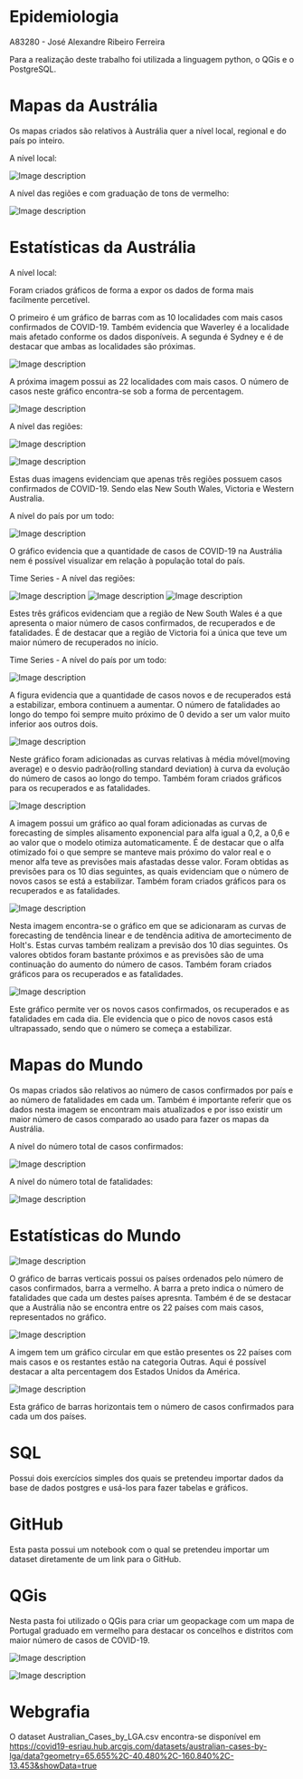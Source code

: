 # Epidemiologia

A83280 - José Alexandre Ribeiro Ferreira


Para a realização deste trabalho foi utilizada a linguagem python, o QGis e o PostgreSQL.

# Mapas da Austrália

Os mapas criados são relativos à Austrália quer a nível local, regional e do país po inteiro.

A nível local:

![Image description](https://github.com/jose-alexandre98/Epidemiologia/blob/master/Austr%C3%A1lia/Imagens/Mapas/aus.png)

A nível das regiões e com graduação de tons de vermelho:

![Image description](https://github.com/jose-alexandre98/Epidemiologia/blob/master/Austr%C3%A1lia/Imagens/Mapas/aus_regions_vermelho.png)

# Estatísticas da Austrália

A nível local:

Foram criados gráficos de forma a expor os dados de forma mais facilmente percetível.

O primeiro é um gráfico de barras com as 10 localidades com mais casos confirmados de COVID-19. Também evidencia que Waverley é a localidade mais afetado conforme os dados disponíveis. A segunda é Sydney e é de destacar que ambas as localidades são próximas.

![Image description](https://github.com/jose-alexandre98/Epidemiologia/blob/master/Austr%C3%A1lia/Imagens/Estat%C3%ADsticas/Australian_Cases_Bar10.png)

A próxima imagem possui as 22 localidades com mais casos. O número de casos neste gráfico encontra-se sob a forma de percentagem.

![Image description](https://github.com/jose-alexandre98/Epidemiologia/blob/master/Austr%C3%A1lia/Imagens/Estat%C3%ADsticas/Australian_Cases_Pie22.png)

A nível das regiões:

![Image description](https://github.com/jose-alexandre98/Epidemiologia/blob/master/Austr%C3%A1lia/Imagens/Estat%C3%ADsticas/Australian_Cases_Region_Bar.png)

![Image description](https://github.com/jose-alexandre98/Epidemiologia/blob/master/Austr%C3%A1lia/Imagens/Estat%C3%ADsticas/Australian_Cases_Region_Pie.png)

Estas duas imagens evidenciam que apenas três regiões possuem casos confirmados de COVID-19. Sendo elas New South Wales, Victoria e Western Australia.

A nível do país por um todo:

![Image description](https://github.com/jose-alexandre98/Epidemiologia/blob/master/Austr%C3%A1lia/Imagens/Estat%C3%ADsticas/Australian_Cases_Country.png)

O gráfico evidencia que a quantidade de casos de COVID-19 na Austrália nem é possível visualizar em relação à população total do país.

Time Series - A nível das regiões:

![Image description](https://github.com/jose-alexandre98/Epidemiologia/blob/master/Austr%C3%A1lia/Imagens/Estat%C3%ADsticas/Australian_Cases_Region_Evolution_Confirmed.png)
![Image description](https://github.com/jose-alexandre98/Epidemiologia/blob/master/Austr%C3%A1lia/Imagens/Estat%C3%ADsticas/Australian_Cases_Region_Evolution_Recovered.png)
![Image description](https://github.com/jose-alexandre98/Epidemiologia/blob/master/Austr%C3%A1lia/Imagens/Estat%C3%ADsticas/Australian_Cases_Region_Evolution_Deaths.png)

Estes três gráficos evidenciam que a região de New South Wales é a que apresenta o maior número de casos confirmados, de recuperados e de fatalidades. É de destacar que a região de Victoria foi a única que teve um maior número de recuperados no início.

Time Series - A nível do país por um todo:

![Image description](https://github.com/jose-alexandre98/Epidemiologia/blob/master/Austr%C3%A1lia/Imagens/Estat%C3%ADsticas/Australian_Cases_Australia_Evolution.png)

A figura evidencia que a quantidade de casos novos e de recuperados está a estabilizar, embora continuem a aumentar. 
O número de fatalidades ao longo do tempo foi sempre muito próximo de 0 devido a ser um valor muito inferior aos outros dois.


![Image description](https://github.com/jose-alexandre98/Epidemiologia/blob/master/Austr%C3%A1lia/Imagens/Estat%C3%ADsticas/Australian_Cases_Australia_Evolution_Confirmed.png)

Neste gráfico foram adicionadas as curvas relativas à média móvel(moving average) e o desvio padrão(rolling standard deviation) à curva da evolução do número de casos ao longo do tempo. 
Também foram criados gráficos para os recuperados e as fatalidades.

![Image description](https://github.com/jose-alexandre98/Epidemiologia/blob/master/Austr%C3%A1lia/Imagens/Estat%C3%ADsticas/Australian_Cases_Australia_Evolution_Confirmed_Forecasting.png)

A imagem possui um gráfico ao qual foram adicionadas as curvas de forecasting de simples alisamento exponencial para alfa igual a 0,2, a 0,6 e ao valor que o modelo otimiza automaticamente. É de destacar que o alfa otimizado foi o que sempre se manteve mais próximo do valor real e o menor alfa teve as previsões mais afastadas desse valor.
Foram obtidas as previsões para os 10 dias seguintes, as quais evidenciam que o número de novos casos se está a estabilizar.
Também foram criados gráficos para os recuperados e as fatalidades.

![Image description](https://github.com/jose-alexandre98/Epidemiologia/blob/master/Austr%C3%A1lia/Imagens/Estat%C3%ADsticas/Australian_Cases_Australia_Evolution_Confirmed_Forecasting_Model.png)

Nesta imagem encontra-se o gráfico em que se adicionaram as curvas de forecasting de tendência linear e de tendência aditiva de amortecimento de Holt's. Estas curvas também realizam a previsão dos 10 dias seguintes. Os valores obtidos foram bastante próximos e as previsões são de uma continuação do aumento do número de casos.
Também foram criados gráficos para os recuperados e as fatalidades.

![Image description](https://github.com/jose-alexandre98/Epidemiologia/blob/master/Austr%C3%A1lia/Imagens/Estat%C3%ADsticas/Australian_Cases_Australia_New.png)

Este gráfico permite ver os novos casos confirmados, os recuperados e as fatalidades em cada dia. Ele evidencia que o pico de novos casos está ultrapassado, sendo que o número se começa a estabilizar.


# Mapas do Mundo

Os mapas criados são relativos ao número de casos confirmados por país e ao número de fatalidades em cada um.
Também é importante referir que os dados nesta imagem se encontram mais atualizados e por isso existir um maior número de casos comparado ao usado para fazer os mapas da Austrália.

A nível do número total de casos confirmados:

![Image description](https://github.com/jose-alexandre98/Epidemiologia/blob/master/Mundo/Imagens/Mapas/world_vermelho_total.png)

A nível do número total de fatalidades:

![Image description](https://github.com/jose-alexandre98/Epidemiologia/blob/master/Mundo/Imagens/Mapas/world_preto_total.png)

# Estatísticas do Mundo


![Image description](https://github.com/jose-alexandre98/Epidemiologia/blob/master/Mundo/Imagens/Estat%C3%ADsticas/World_Cases_Bar22.png)

O gráfico de barras verticais possui os países ordenados pelo número de casos confirmados, barra a vermelho. A barra a preto indica o número de fatalidades que cada um destes países apresnta. Também é de se destacar que a Austrália não se encontra entre os 22 países com mais casos, representados no gráfico.

![Image description](https://github.com/jose-alexandre98/Epidemiologia/blob/master/Mundo/Imagens/Estat%C3%ADsticas/World_Cases_Pie10.png)

A imgem tem um gráfico circular em que estão presentes os 22 países com mais casos e os restantes estão na categoria Outras. Aqui é possível destacar a alta percentagem dos Estados Unidos da América. 

![Image description](https://github.com/jose-alexandre98/Epidemiologia/blob/master/Mundo/Imagens/Estat%C3%ADsticas/World_Cases_Barh22.png)

Esta gráfico de barras horizontais tem o número de casos confirmados para cada um dos países.

# SQL

Possui dois exercícios simples dos quais se pretendeu importar dados da base de dados postgres e usá-los para fazer tabelas e gráficos.

# GitHub

Esta pasta possui um notebook com o qual se pretendeu importar um dataset diretamente de um link para o GitHub.

# QGis

Nesta pasta foi utilizado o QGis para criar um geopackage com um mapa de Portugal graduado em vermelho para destacar os concelhos e distritos com maior número de casos de COVID-19.

![Image description](https://github.com/jose-alexandre98/Epidemiologia/blob/master/QGis/Imagens/portugal_vermelho_concelhos.png)


![Image description](https://github.com/jose-alexandre98/Epidemiologia/blob/master/QGis/Imagens/portugal_vermelho_distritos.png)


# Webgrafia

O dataset Australian_Cases_by_LGA.csv encontra-se disponível em https://covid19-esriau.hub.arcgis.com/datasets/australian-cases-by-lga/data?geometry=65.655%2C-40.480%2C-160.840%2C-13.453&showData=true


